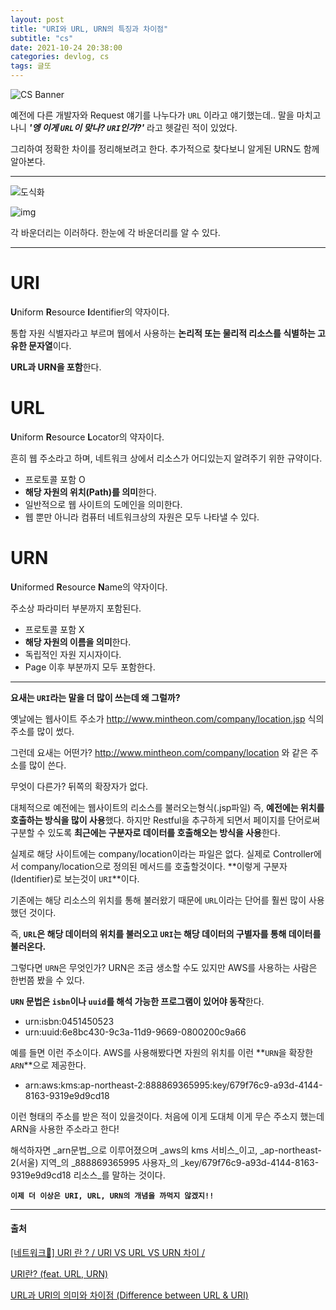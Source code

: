 ```yaml
---
layout: post
title: "URI와 URL, URN의 특징과 차이점"
subtitle: "cs"
date: 2021-10-24 20:38:00
categories: devlog, cs
tags: 글또
---
```

![CS Banner](https://tva1.sinaimg.cn/large/008i3skNgy1gvqn9h39vcj615o0g1gol02.jpg)

예전에 다른 개발자와 Request 얘기를 나누다가 `URL` 이라고 얘기했는데.. 말을 마치고 나니 **_'엥 이게 `URL`이 맞나? `URI`인가?'_** 라고 헷갈린 적이 있었다.

그리하여 정확한 차이를 정리해보려고 한다. 추가적으로 찾다보니 알게된 URN도 함께 알아본다.

---

![도식화](https://tva1.sinaimg.cn/large/008i3skNgy1gvqm8uosnwj60u00u03zq02.jpg)

![img](https://tva1.sinaimg.cn/large/008i3skNgy1gvqm98vtq7j60bj06m0sv02.jpg)

각 바운더리는 이러하다. 한눈에 각 바운더리를 알 수 있다.

---

# URI

**U**niform **R**esource **I**dentifier의 약자이다.

통합 자원 식별자라고 부르며 웹에서 사용하는 **논리적 또는 물리적 리소스를 식별하는 고유한 문자열**이다.

**URL과 URN을 포함**한다.

# URL

**U**niform **R**esource **L**ocator의 약자이다.

흔히 웹 주소라고 하며, 네트워크 상에서 리소스가 어디있는지 알려주기 위한 규약이다.

- 프로토콜 포함 O
- **해당 자원의 위치(Path)를 의미**한다.
- 일반적으로 웹 사이트의 도메인을 의미한다.
- 웹 뿐만 아니라 컴퓨터 네트워크상의 자원은 모두 나타낼 수 있다.

# URN

**U**niformed **R**esource **N**ame의 약자이다.

주소상 파라미터 부분까지 포함된다.

- 프로토콜 포함 X
- **해당 자원의 이름을 의미**한다.
- 독립적인 자원 지시자이다.
- Page 이후 부분까지 모두 포함한다.

---

**요새는 `URI`라는 말을 더 많이 쓰는데 왜 그럴까?**

옛날에는 웹사이트 주소가 http://www.mintheon.com/company/location.jsp 식의 주소를 많이 썼다. 

그런데 요새는 어떤가? http://www.mintheon.com/company/location 와 같은 주소를 많이 쓴다. 

무엇이 다른가? 뒤쪽의 확장자가 없다. 

대체적으로 예전에는 웹사이트의 리소스를 불러오는형식(.jsp파일) 즉, **예전에는 위치를 호출하는 방식을 많이 사용**했다. 하지만 Restful을 추구하게 되면서 페이지를 단어로써 구분할 수 있도록 **최근에는 구분자로 데이터를 호출해오는 방식을 사용**한다.

실제로 해당 사이트에는 company/location이라는 파일은 없다. 실제로 Controller에서 company/location으로 정의된 메서드를 호출할것이다. **이렇게 구분자(Identifier)로 보는것이 `URI`**이다.

기존에는 해당 리소스의 위치를 통해 불러왔기 때문에 `URL`이라는 단어를 훨씬 많이 사용했던 것이다.

즉, **`URL`은 해당 데이터의 위치를 불러오고 `URI`는 해당 데이터의 구별자를 통해 데이터를 불러온다.**

그렇다면 `URN`은 무엇인가? URN은 조금 생소할 수도 있지만 AWS를 사용하는 사람은 한번쯤 봤을 수 있다.

**`URN` 문법은 `isbn`이나 `uuid`를 해석 가능한 프로그램이 있어야 동작**한다.

- urn:isbn:0451450523
- urn:uuid:6e8bc430-9c3a-11d9-9669-0800200c9a66

예를 들면 이런 주소이다. AWS를 사용해봤다면 자원의 위치를 이런 **`URN`을 확장한 `ARN`**으로 제공한다.

- arn:aws:kms:ap-northeast-2:888869365995:key/679f76c9-a93d-4144-8163-9319e9d9cd18

이런 형태의 주소를 받은 적이 있을것이다. 처음에 이게 도대체 이게 무슨 주소지 했는데 ARN을 사용한 주소라고 한다!

해석하자면 _arn문법_으로 이루어졌으며 _aws의 kms 서비스_이고, _ap-northeast-2(서울) 지역_의 _888869365995 사용자_의 _key/679f76c9-a93d-4144-8163-9319e9d9cd18 리소스_를 말하는 것이다.


**`이제 더 이상은 URI, URL, URN의 개념을 까먹지 않겠지!!`**

---

#### 출처

[[네트워크📶] URI 란 ? / URI VS URL VS URN 차이 /](https://programming119.tistory.com/194)

[URI란? (feat. URL, URN)](https://www.howdy-mj.me/network/what-is-uri/)

[URL과 URI의 의미와 차이점 (Difference between URL & URI)](https://blog.lael.be/post/61)
